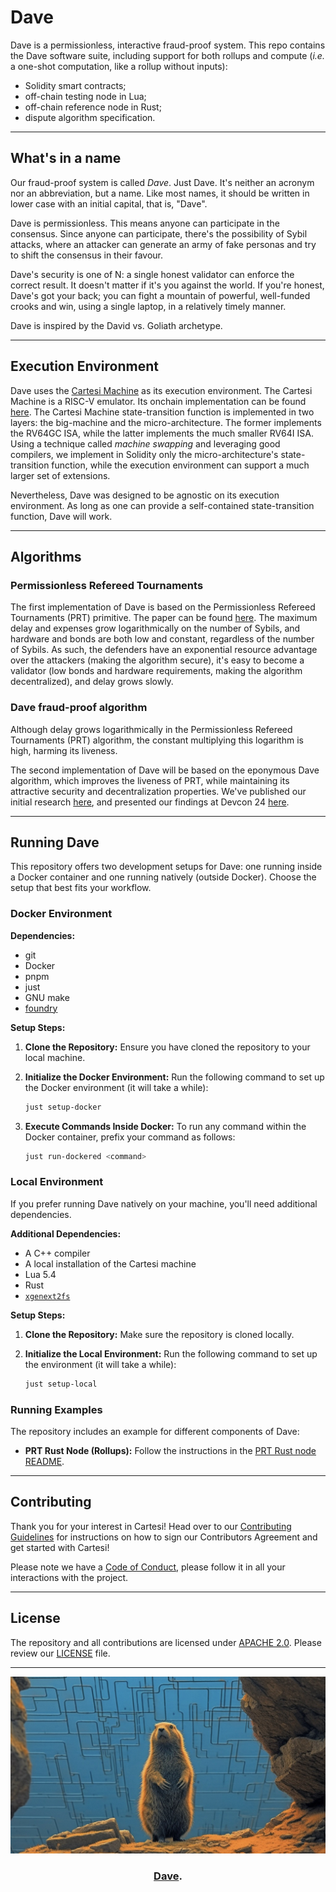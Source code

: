 # Dave

Dave is a permissionless, interactive fraud-proof system. This repo contains the Dave software suite, including support for both rollups and compute (_i.e._ a one-shot computation, like a rollup without inputs):

* Solidity smart contracts;
* off-chain testing node in Lua;
* off-chain reference node in Rust;
* dispute algorithm specification.

---

## What's in a name

Our fraud-proof system is called _Dave_.
Just Dave.
It's neither an acronym nor an abbreviation, but a name.
Like most names, it should be written in lower case with an initial capital, that is, "Dave".

Dave is permissionless.
This means anyone can participate in the consensus.
Since anyone can participate, there's the possibility of Sybil attacks, where an attacker can generate an army of fake personas and try to shift the consensus in their favour.

Dave's security is one of N: a single honest validator can enforce the correct result.
It doesn't matter if it's you against the world.
If you're honest, Dave's got your back; you can fight a mountain of powerful, well-funded crooks and win, using a single laptop, in a relatively timely manner.

Dave is inspired by the David vs. Goliath archetype.


---

## Execution Environment

Dave uses the [Cartesi Machine](https://github.com/cartesi/machine-emulator) as its execution environment.
The Cartesi Machine is a RISC-V emulator.
Its onchain implementation can be found [here](https://github.com/cartesi/machine-solidity-step).
The Cartesi Machine state-transition function is implemented in two layers: the big-machine and the micro-architecture.
The former implements the RV64GC ISA, while the latter implements the much smaller RV64I ISA.
Using a technique called _machine swapping_ and leveraging good compilers, we implement in Solidity only the micro-architecture's state-transition function, while the execution environment can support a much larger set of extensions.

Nevertheless, Dave was designed to be agnostic on its execution environment.
As long as one can provide a self-contained state-transition function, Dave will work.


---

## Algorithms

### Permissionless Refereed Tournaments

The first implementation of Dave is based on the Permissionless Refereed Tournaments (PRT) primitive.
The paper can be found [here](https://arxiv.org/abs/2212.12439).
The maximum delay and expenses grow logarithmically on the number of Sybils, and hardware and bonds are both low and constant, regardless of the number of Sybils.
As such, the defenders have an exponential resource advantage over the attackers (making the algorithm secure), it's easy to become a validator (low bonds and hardware requirements, making the algorithm decentralized), and delay grows slowly.


### Dave fraud-proof algorithm

Although delay grows logarithmically in the Permissionless Refereed Tournaments (PRT) algorithm, the constant multiplying this logarithm is high, harming its liveness.

The second implementation of Dave will be based on the eponymous Dave algorithm, which improves the liveness of PRT, while maintaining its attractive security and decentralization properties.
We've published our initial research [here](https://arxiv.org/abs/2411.05463), and presented our findings at Devcon 24 [here](https://youtu.be/dI_3neyXVl0).


---

## Running Dave

This repository offers two development setups for Dave: one running inside a Docker container and one running natively (outside Docker).
Choose the setup that best fits your workflow.

### Docker Environment

**Dependencies:**

- git
- Docker
- pnpm
- just
- GNU make
- [foundry](https://github.com/foundry-rs/foundry)

**Setup Steps:**

1. **Clone the Repository:**
   Ensure you have cloned the repository to your local machine.

2. **Initialize the Docker Environment:**
   Run the following command to set up the Docker environment (it will take a while):
   ```bash
   just setup-docker
   ```

3. **Execute Commands Inside Docker:**
   To run any command within the Docker container, prefix your command as follows:
   ```bash
   just run-dockered <command>
   ```

### Local Environment

If you prefer running Dave natively on your machine, you'll need additional dependencies.

**Additional Dependencies:**

- A C++ compiler
- A local installation of the Cartesi machine
- Lua 5.4
- Rust
- [`xgenext2fs`](https://github.com/cartesi/genext2fs)

**Setup Steps:**

1. **Clone the Repository:**
   Make sure the repository is cloned locally.

2. **Initialize the Local Environment:**
   Run the following command to set up the environment (it will take a while):
   ```bash
   just setup-local
   ```

### Running Examples

The repository includes an example for different components of Dave:

- **PRT Rust Node (Rollups):**
  Follow the instructions in the [PRT Rust node README](prt/tests/rollups/README.md).


---

## Contributing

Thank you for your interest in Cartesi!
Head over to our [Contributing Guidelines](CONTRIBUTING.md) for instructions on how to sign our Contributors Agreement and get started with Cartesi!

Please note we have a [Code of Conduct](CODE_OF_CONDUCT.md), please follow it in all your interactions with the project.

---

## License

The repository and all contributions are licensed under [APACHE 2.0](https://www.apache.org/licenses/LICENSE-2.0).
Please review our [LICENSE](LICENSE) file.

---

<div align="center">
  <a href="https://cartesi.io"><img alt="Dave" src=".github/assets/dave-img.jpeg" width=600></a>
  <br />
  <h3><a href="https://github.com/cartesi/dave">Dave</a>.</h3>
</div>
